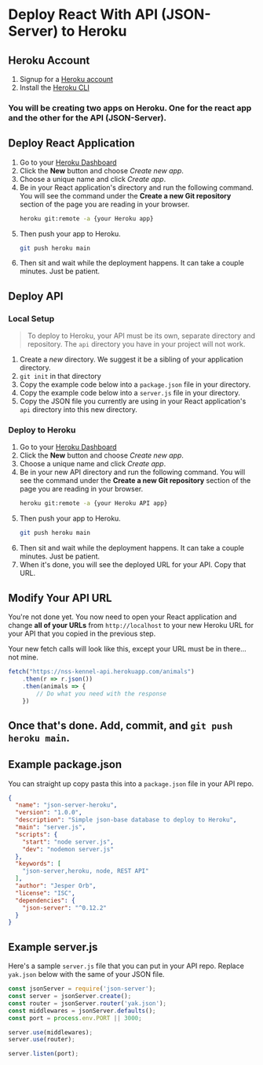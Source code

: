 # Deploy React With API (JSON-Server) to Heroku

## Heroku Account

1. Signup for a [Heroku account](https://www.heroku.com/)
1. Install the [Heroku CLI](https://devcenter.heroku.com/articles/heroku-cli)

### You will be creating two apps on Heroku. One for the react app and the other for the API (JSON-Server).

## Deploy React Application

1. Go to your [Heroku Dashboard](https://dashboard.heroku.com/apps)
1. Click the **New** button and choose _Create new app_.
1. Choose a unique name and click _Create app_.
1. Be in your React application's directory and run the following command. You will see the command under the **Create a new Git repository** section of the page you are reading in your browser.
    ```sh
    heroku git:remote -a {your Heroku app}
    ```
1. Then push your app to Heroku.
    ```sh
    git push heroku main
    ```
1. Then sit and wait while the deployment happens. It can take a couple minutes. Just be patient.

## Deploy API

### Local Setup

> To deploy to Heroku, your API must be its own, separate directory and repository. The `api` directory you have in your project will not work.

1. Create a *new* directory. We suggest it be a sibling of your application directory.
1. `git init` in that directory
1. Copy the example code below into a `package.json` file in your directory.
1. Copy the example code below into a `server.js` file in your directory.
1. Copy the JSON file you currently are using in your React application's `api` directory into this new directory.

### Deploy to Heroku

1. Go to your [Heroku Dashboard](https://dashboard.heroku.com/apps)
1. Click the **New** button and choose _Create new app_.
1. Choose a unique name and click _Create app_.
1. Be in your new API directory and run the following command. You will see the command under the **Create a new Git repository** section of the page you are reading in your browser.
    ```sh
    heroku git:remote -a {your Heroku API app}
    ```
1. Then push your app to Heroku.
    ```sh
    git push heroku main
    ```
1. Then sit and wait while the deployment happens. It can take a couple minutes. Just be patient.
1. When it's done, you will see the deployed URL for your API. Copy that URL.

## Modify Your API URL

You're not done yet. You now need to open your React application and change **all of your URLs** from `http://localhost` to your new Heroku URL for your API that you copied in the previous step.

Your new fetch calls will look like this, except your URL must be in there... not mine.

```js
fetch("https://nss-kennel-api.herokuapp.com/animals")
    .then(r => r.json())
    .then(animals => {
        // Do what you need with the response
    })
```

Once that's done. Add, commit, and `git push heroku main`.
---

## Example package.json

You can straight up copy pasta this into a `package.json` file in your API repo.

```json
{
  "name": "json-server-heroku",
  "version": "1.0.0",
  "description": "Simple json-base database to deploy to Heroku",
  "main": "server.js",
  "scripts": {
    "start": "node server.js",
    "dev": "nodemon server.js"
  },
  "keywords": [
    "json-server,heroku, node, REST API"
  ],
  "author": "Jesper Orb",
  "license": "ISC",
  "dependencies": {
    "json-server": "^0.12.2"
  }
}
```

## Example server.js

Here's a sample `server.js` file that you can put in your API repo.  Replace `yak.json` below with the same of your JSON file.

```js
const jsonServer = require('json-server');
const server = jsonServer.create();
const router = jsonServer.router('yak.json');
const middlewares = jsonServer.defaults();
const port = process.env.PORT || 3000;

server.use(middlewares);
server.use(router);

server.listen(port);
```
